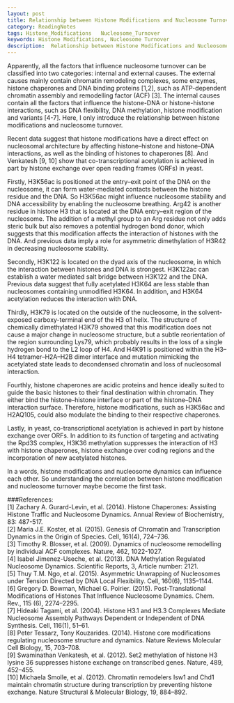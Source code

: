 ```yaml
---
layout: post
title: Relationship between Histone Modifications and Nucleosome Turnover
category: ReadingNotes
tags: Histone_Modifications   Nucleosome_Turnover
keywords: Histone Modifications, Nucleosome Turnover
description:  Relationship between Histone Modifications and Nucleosome Turnover
---
```


Apparently, all the factors that influence nucleosome turnover can be classified into two categories:  internal and external causes.  The external causes mainly contain chromatin remodeling complexes, some enzymes, histone chaperones and DNA binding proteins [1,2], such as ATP-dependent chromatin assembly and remodelling factor (ACF) [3]. The internal causes contain all the factors that influence the histone-DNA or histone-histone interactions, such as DNA flexibility, DNA methylation, histone modification and variants [4-7]. Here, I only introduce the relationship between histone modifications and nucleosome turnover.


Recent data suggest that histone modifications have a direct effect on nucleosomal architecture by affecting histone–histone and histone–DNA interactions, as well as the binding of histones to chaperones [8]. And Venkatesh [9, 10] show that co-transcriptional acetylation is achieved in part by histone exchange over open reading frames (ORFs) in yeast.


Firstly, H3K56ac is positioned at the entry–exit point of the DNA on the nucleosome, it can form water-mediated contacts between the histone residue and the DNA. So H3K56ac might influence nucleosome stability and DNA accessibility by enabling the nucleosome breathing. Arg42 is another residue in histone H3 that is located at the DNA entry–exit region of the nucleosome. The addition of a methyl group to an Arg residue not only adds steric bulk but also removes a potential hydrogen bond donor, which suggests that this modification affects the interaction of histones with the DNA. And previous data imply a role for asymmetric dimethylation of H3R42 in decreasing nucleosome stability.


Secondly, H3K122 is located on the dyad axis of the nucleosome, in which the interaction between histones and DNA is strongest. H3K122ac can establish a water mediated salt bridge between H3K122 and the DNA. Previous data suggest that fully acetylated H3K64 are less stable than nucleosomes containing unmodified H3K64. In addition, and H3K64 acetylation reduces the interaction with DNA.


Thirdly, H3K79 is located on the outside of the nucleosome, in the solvent-exposed carboxy-terminal end of the H3 α1 helix. The structure of chemically dimethylated H3K79 showed that this modification does not cause a major change in nucleosome structure, but a subtle reorientation of the region surrounding Lys79, which probably results in the loss of a single hydrogen bond to the L2 loop of H4. And H4K91 is positioned within the H3–H4 tetramer–H2A–H2B dimer interface and mutation mimicking the acetylated state leads to decondensed chromatin and loss of nucleosomal interaction.


Fourthly, histone chaperones are acidic proteins and hence ideally suited to guide the basic histones to their final destination within chromatin. They either bind the histone–histone interface or part of the histone–DNA interaction surface. Therefore, histone modifications, such as H3K56ac and H2AQ105, could also modulate the binding to their respective chaperones.


Lastly, in yeast, co-transcriptional acetylation is achieved in part by histone exchange over ORFs. In addition to its function of targeting and activating the Rpd3S complex, H3K36 methylation suppresses the interaction of H3 with histone chaperones, histone exchange over coding regions and the incorporation of new acetylated histones.


In a words, histone modifications and nucleosome dynamics can influence each other. So understanding the correlation between histone modification and nucleosome turnover maybe become the first task.




###References:                       
[1] Zachary A. Gurard-Levin, et al. (2014). Histone Chaperones: Assisting Histone Traffic and Nucleosome Dynamics. Annual Review of Biochemistry, 83: 487-517.                    
[2] Maria J.E. Koster, et al. (2015). Genesis of Chromatin and Transcription Dynamics in the Origin of Species. Cell, 161(4), 724–736.                       
[3] Timothy R. Blosser, et al. (2009). Dynamics of nucleosome remodelling by individual ACF complexes. Nature, 462, 1022-1027.                
[4] Isabel Jimenez-Useche, et al. (2013). DNA Methylation Regulated Nucleosome Dynamics. Scientific Reports, 3, Article number: 2121.                   
[5] Thuy T.M. Ngo, et al. (2015).  Asymmetric Unwrapping of Nucleosomes under Tension Directed by DNA Local Flexibility. Cell, 160(6), 1135–1144.                          
[6] Gregory D. Bowman, Michael G. Poirier. (2015). Post-Translational Modifications of Histones That Influence Nucleosome Dynamics. Chem. Rev., 115 (6), 2274–2295.                      
[7] Hideaki Tagami, et al. (2004). Histone H3.1 and H3.3 Complexes Mediate Nucleosome Assembly Pathways Dependent or Independent of DNA Synthesis. Cell, 116(1), 51–61.                              
[8] Peter Tessarz, Tony Kouzarides. (2014). Histone core modifications regulating nucleosome structure and dynamics. Nature Reviews Molecular Cell Biology, 15, 703–708.                       
[9] Swaminathan Venkatesh, et al. (2012). Set2 methylation of histone H3 lysine 36 suppresses histone exchange on transcribed genes. Nature, 489, 452–455.                    
[10] Michaela Smolle, et al. (2012). Chromatin remodelers Isw1 and Chd1 maintain chromatin structure during transcription by preventing histone exchange. Nature Structural & Molecular Biology, 19, 884–892.                        
                                                               
